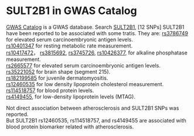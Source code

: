 
# SULT2B1 in GWAS Catalog
[GWAS Catalog](https://www.ebi.ac.uk/gwas/) is a GWAS database.
Search [SULT2B1](https://www.ebi.ac.uk/gwas/search?query=SULT2B1), [12 SNPs] SULT2B1 have been reported to be associated with some tratis. 
They are: 
[rs3786749](https://www.ebi.ac.uk/gwas/variants/rs3786749) for elevated serum carcinoembryonic antigen levels.  
[rs10401347](https://www.ebi.ac.uk/gwas/variants/rs10401347) for resting metabolic rate measurement.  
[rs10417472](https://www.ebi.ac.uk/gwas/variants/rs10417472)， [rs3815692](https://www.ebi.ac.uk/gwas/variants/rs3815692), [rs3745726](https://www.ebi.ac.uk/gwas/variants/rs3745726), [rs10426377](https://www.ebi.ac.uk/gwas/variants/rs10426377),  for alkaline phosphatase measurement.  
[rs2665577](https://www.ebi.ac.uk/gwas/variants/rs2665577) for elevated serum carcinoembryonic antigen levels.  
[rs35221052](https://www.ebi.ac.uk/gwas/variants/rs35221052) for brain shape (segment 215).  
[rs182199585](https://www.ebi.ac.uk/gwas/variants/rs182199585) for	juvenile dermatomyositis.  
[rs12460535](https://www.ebi.ac.uk/gwas/variants/rs12460535) for low density lipoprotein cholesterol measurement.  
[rs114518757](https://www.ebi.ac.uk/gwas/variants/rs114518757) for blood protein levels.  
[rs4149455](https://www.ebi.ac.uk/gwas/variants/rs4149455), for low-density lipoprotein levels (MTAG).  


Not direct association between atherosclerosis and SULT2B1 SNPs was reported.  
But SULT2B1 rs12460535, rs114518757, and rs4149455 are associated with blood protein biomarker related with atherosclerosis. 

